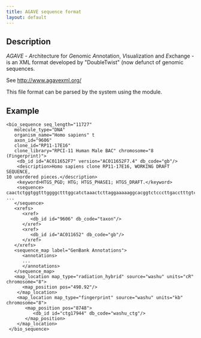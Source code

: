 ```yaml
---
title: AGAVE sequence format
layout: default
---
```


Description
-----------

*AGAVE* - *A*rchitecture for *G*enomic *A*nnotation, *V*isualization and *E*xchange - is an XML format developed by "DoubleTwist" (now defunct of genomic sequences.

See <http://www.agavexml.org/>

This file format can be parsed by the system using the module.

Example
-------

    <bio_sequence seq_length="11727"        
       molecule_type="DNA" 
       organism_name="Homo sapiens" t
       axon_id="9606" 
       clone_id="RP11-17E16" 
       clone_library="RPCI-11 Human Male BAC" chromosome="8 (Fingerprint)">
        <db_id id="AC011652F7" version="AC011652F7.4" db_code="gb"/>
        <description>Homo sapiens clone RP11-17E16, WORKING DRAFT SEQUENCE,   
    10 unordered pieces.</description>
        <keyword>HTGS_PGD; HTG; HTGS_PHASE1; HTGS_DRAFT.</keyword>
        <sequence>
    caactctggtggtttggggctttggcatctaaactcttaggaaaaaggcacggtctcccttgacctttgtc
    ...
       </sequence>
       <xrefs>
          <xref>
             <db_id id="9606" db_code="taxon"/>
          </xref>
          <xref>
             <db_id id="AC011652" db_code="gb"/>
          </xref>
       </xrefs>
       <sequence_map label="GenBank Annotations">
          <annotations>
          ...
          </annotations>
       </sequence_map>
       <map_location map_type="radiation_hybrid" source="washu" units="cR" 
    chromosome="8">
          <map_position pos="498.92"/>
        </map_location>
        <map_location map_type="fingerprint" source="washu" units="kb" 
    chromosome="8">
           <map_position pos="8748">
              <db_id id="ctg17944" db_code="washu_ctg"/>
           </map_position>
        </map_location>
     </bio_sequence>
